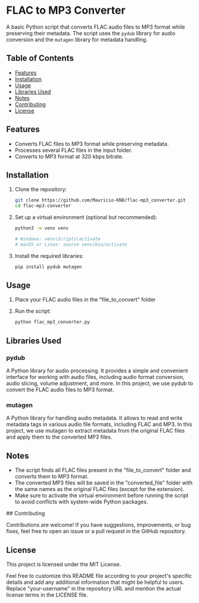 # FLAC to MP3 Converter

A basic Python script that converts FLAC audio files to MP3 format while preserving their metadata. The script uses the `pydub` library for audio conversion and the `mutagen` library for metadata handling.

## Table of Contents

- [Features](#features)
- [Installation](#installation)
- [Usage](#usage)
- [Libraries Used](#libraries-used)
- [Notes](#notes)
- [Contributing](#contributing)
- [License](#license)

## Features

- Converts FLAC files to MP3 format while preserving metadata.
- Processes several FLAC files in the input folder.
- Converts to MP3 format at 320 kbps bitrate.

## Installation

1. Clone the repository:

   ```bash
   git clone https://github.com/Mauricio-KND/flac-mp3_converter.git
   cd flac-mp3-converter

2. Set up a virtual environment (optional but recommended):

   ```bash
   python3 -m venv venv
   
   # Windows: venv\Scripts\activate
   # macOS or Linux: source venv/bin/activate

3. Install the required libraries:

   ```bash
   pip install pydub mutagen

## Usage

1. Place your FLAC audio files in the "file_to_convert" folder

2. Run the script:

   ```bash
   python flac_mp3_converter.py


## Libraries Used

### pydub

A Python library for audio processing. It provides a simple and convenient interface for working with audio files, including audio format conversion, audio slicing, volume adjustment, and more. In this project, we use pydub to convert the FLAC audio files to MP3 format.

### mutagen

A Python library for handling audio metadata. It allows to read and write metadata tags in various audio file formats, including FLAC and MP3. In this project, we use mutagen to extract metadata from the original FLAC files and apply them to the converted MP3 files.

## Notes

- The script finds all FLAC files present in the "file_to_convert" folder and converts them to MP3 format.
- The converted MP3 files will be saved in the "converted_file" folder with the same names as the original FLAC files (except for the extension).
- Make sure to activate the virtual environment before running the script to avoid conflicts with system-wide Python packages.

## Contributing

Contributions are welcome! If you have suggestions, improvements, or bug fixes, feel free to open an issue or a pull request in the GitHub repository.

## License

This project is licensed under the MIT License.


Feel free to customize this README file according to your project's specific details and add any additional information that might be helpful to users. Replace "your-username" in the repository URL and mention the actual license terms in the LICENSE file.